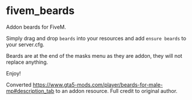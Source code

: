 # fivem_beards

Addon beards for FiveM.

Simply drag and drop `beards` into your resources and add `ensure beards` to your server.cfg.

Beards are at the end of the masks menu as they are addon, they will not replace anything.

Enjoy!

Converted https://www.gta5-mods.com/player/beards-for-male-mp#description_tab to an addon resource. Full credit to original author.
